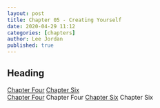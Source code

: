 ```yaml
---
layout: post
title: Chapter 05 - Creating Yourself
date: 2020-04-29 11:12
categories: [chapters]
author: Lee Jordan
published: true
---
```


<h2>Heading</h2>




<div class="pagination">
    <a class="pagination-item older" href="https://therapy.geraldleejordan.com/chapter-04/">Chapter Four</a>
      <a class="pagination-item newer" href="https://therapy.geraldleejordan.com/chapter-06/">Chapter Six</a>
</div>


<div class="pagination">
    <a class="pagination-item older" href="https://therapy.geraldleejordan.com/chapter-04/">Chapter Four</a>
    <span class="pagination-item older">Chapter Four</span>
      <a class="pagination-item newer" href="https://therapy.geraldleejordan.com/chapter-06/">Chapter Six</a>
    <span class="pagination-item newer">Chapter Six</span>
</div>
